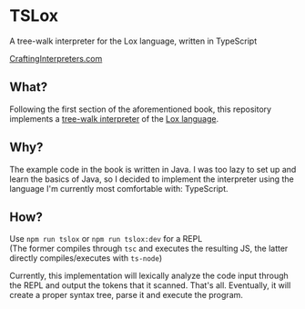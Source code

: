 # TSLox

A tree-walk interpreter for the Lox language, written in TypeScript

[CraftingInterpreters.com](https://www.craftinginterpreters.com)

## What?

Following the first section of the aforementioned book, this repository implements a [tree-walk interpreter](https://craftinginterpreters.com/a-tree-walk-interpreter.html) of the [Lox language](https://craftinginterpreters.com/the-lox-language.html).

## Why?

The example code in the book is written in Java. I was too lazy to set up and learn the basics of Java, so I decided to implement the interpreter using the language I'm currently most comfortable with: TypeScript.

## How?

Use `npm run tslox` or `npm run tslox:dev` for a REPL  
(The former compiles through `tsc` and executes the resulting JS, the latter directly compiles/executes with `ts-node`)

Currently, this implementation will lexically analyze the code input through the REPL and output the tokens that it scanned. That's all. Eventually, it will create a proper syntax tree, parse it and execute the program.
